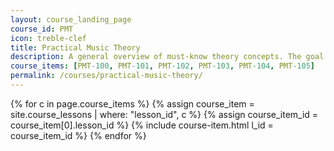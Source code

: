 ```yaml
---
layout: course_landing_page
course_id: PMT
icon: treble-clef
title: Practical Music Theory
description: A general overview of must-know theory concepts. The goal here is practical, easy-to-understand explanations — all of which provide clarity to your everyday guitar playing.
course_items: [PMT-100, PMT-101, PMT-102, PMT-103, PMT-104, PMT-105]
permalink: /courses/practical-music-theory/
---
```


{% for c in page.course_items %}
  {% assign course_item = site.course_lessons | where: "lesson_id", c %}
  {% assign course_item_id = course_item[0].lesson_id %}
  {% include course-item.html l_id = course_item_id %}
{% endfor %}
